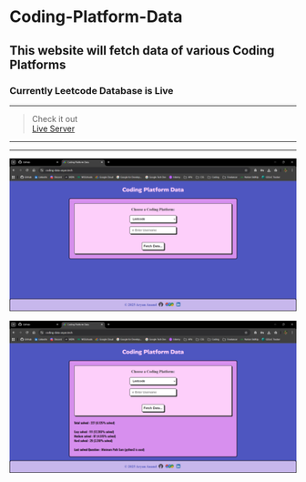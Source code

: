 # Coding-Platform-Data

## This website will fetch data of various Coding Platforms

### Currently Leetcode Database is Live

---

> Check it out  
> [Live Server](https://coding-data-aryan.tech/)

---

---

![Home Page](/Assets/Home%20Page.png)

![Sample](/Assets/Sample.png)
